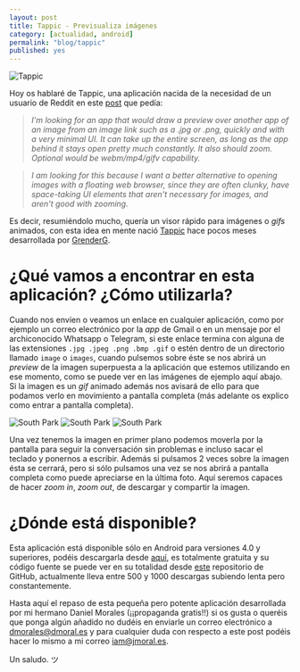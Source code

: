 ```yaml
---
layout: post
title: Tappic - Previsualiza imágenes
category: [actualidad, android]
permalink: "blog/tappic"
published: yes
---
```


![Tappic](/assets/img/tappic.png)

Hoy os hablaré de Tappic, una aplicación nacida de la necesidad de un usuario de Reddit en este [post](https://www.reddit.com/r/androidapps/comments/4gn3t7/request_an_app_that_only_opens_images_from/ "Reddit") que pedía:

> *I'm looking for an app that would draw a preview over another app of an image from an image link such as a .jpg or .png, quickly and with a very minimal UI. It can take up the entire screen, as long as the app behind it stays open pretty much constantly. It also should zoom. Optional would be webm/mp4/gifv capability.*

> *I am looking for this because I want a better alternative to opening images with a floating web browser, since they are often clunky, have space-taking UI elements that aren't necessary for images, and aren't good with zooming.*

Es decir, resumiéndolo mucho, quería un visor rápido para imágenes o *gifs* animados, con esta idea en mente nació [Tappic](https://play.google.com/store/apps/details?id=es.dmoral.tappic "Tappic") hace pocos meses desarrollada por [GrenderG](http://dmoral.es "Daniel Morales").

# ¿Qué vamos a encontrar en esta aplicación? ¿Cómo utilizarla?

Cuando nos envíen o veamos un enlace en cualquier aplicación, como por ejemplo un correo electrónico por la *app* de Gmail o en un mensaje por el archiconocido Whatsapp o Telegram, si este enlace termina con alguna de las extensiones `.jpg .jpeg .png .bmp .gif` o estén dentro de un directorio llamado `image` o `images`, cuando pulsemos sobre éste se nos abrirá un *preview* de la imagen superpuesta a la aplicación que estemos utilizando en ese momento, como se puede ver en las imágenes de ejemplo aquí abajo. Si la imagen es un *gif* animado además nos avisará de ello para que podamos verlo en movimiento a pantalla completa (más adelante os explico como entrar a pantalla completa).

<img class="inlinethree" src="/assets/img/southpark-screenshot.png" alt="South Park">
<img class="inlinethree" src="/assets/img/southpark-mysterion.png" alt="South Park">
<img class="inlinethree" src="/assets/img/southpark-tappic.png" alt="South Park">

Una vez tenemos la imagen en primer plano podemos moverla por la pantalla para seguir la conversación sin problemas e incluso sacar el teclado y ponernos a escribir. Además si pulsamos 2 veces sobre la imagen ésta se cerrará, pero si sólo pulsamos una vez se nos abrirá a pantalla completa como puede apreciarse en la última foto. Aquí seremos capaces de hacer *zoom in*, *zoom out*, de descargar y compartir la imagen.

# ¿Dónde está disponible?

Esta aplicación está disponible sólo en Android para versiones 4.0 y superiores, podéis descargarla desde [aquí](https://play.google.com/store/apps/details?id=es.dmoral.tappic "Tappic"), es totalmente gratuita y su código fuente se puede ver en su totalidad desde [este](https://github.com/GrenderG/Tappic) repositorio de GitHub, actualmente lleva entre 500 y 1000 descargas subiendo lenta pero constantemente.

Hasta aquí el repaso de esta pequeña pero potente aplicación desarrollada por mi hermano Daniel Morales (¡¡propaganda gratis!!) si os gusta o queréis que ponga algún añadido no dudéis en enviarle un correo electrónico a [dmorales@dmoral.es](mailto:dmorales@dmoral.es "dmorales@dmoral.es") y para cualquier duda con respecto a este post podéis hacer lo mismo a mi correo [iam@jmoral.es](mailto:iam@jmoral.es "iam@jmoral.es").

Un saludo. ツ

